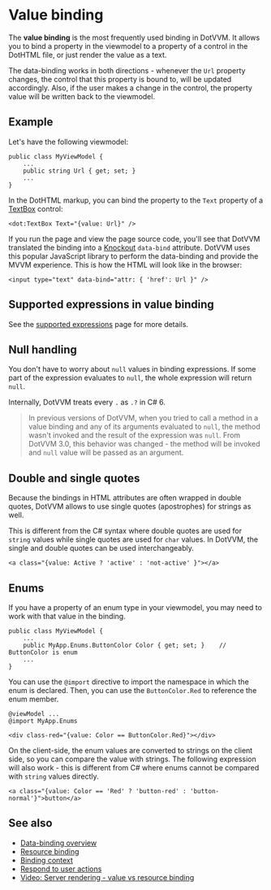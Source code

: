 # Value binding

The **value binding** is the most frequently used binding in DotVVM. It allows you to bind a property in the viewmodel to a property of a control in the DotHTML file, or just render the value as a text. 

The data-binding works in both directions - whenever the `Url` property changes, the control that this property is bound to, will be updated accordingly. Also, if the user makes a change in the control, the property value will be written back to the viewmodel.

## Example

Let's have the following viewmodel:

```CSHARP
public class MyViewModel {
    ...
    public string Url { get; set; }
    ...
}
```

In the DotHTML markup, you can bind the property to the `Text` property of a [TextBox](~/controls/builtin/TextBox) control:

```DOTHTML
<dot:TextBox Text="{value: Url}" />
```

If you run the page and view the page source code, you'll see that DotVVM translated the binding into a [Knockout](https://knockoutjs.com/) `data-bind` attribute. DotVVM uses this popular JavaScript library to perform the data-binding and provide the MVVM experience. This is how the HTML will look like in the browser:

```DOTHTML
<input type="text" data-bind="attr: { 'href': Url }" />
```

## Supported expressions in value binding

See the [supported expressions](supported-expressions) page for more details.

## Null handling

You don't have to worry about `null` values in binding expressions. If some part of the expression evaluates to `null`, the whole expression will return `null`. 

Internally, DotVVM treats every `.` as `.?` in C# 6.

> In previous versions of DotVVM, when you tried to call a method in a value binding and any of its arguments evaluated to `null`, the method wasn't invoked and the result of the expression was `null`. From DotVVM 3.0, this behavior was changed - the method will be invoked and `null` value will be passed as an argument.

## Double and single quotes

Because the bindings in HTML attributes are often wrapped in double quotes, DotVVM allows to use single quotes (apostrophes) for strings as well. 

This is different from the C# syntax where double quotes are used for `string` values while single quotes are used for `char` values.
In DotVVM, the single and double quotes can be used interchangeably.

```DOTHTML
<a class="{value: Active ? 'active' : 'not-active' }"></a>
```

## Enums

If you have a property of an enum type in your viewmodel, you may need to work with that value in the binding. 

```CSHARP
public class MyViewModel {
    ...
    public MyApp.Enums.ButtonColor Color { get; set; }    // ButtonColor is enum
    ...
}
```

You can use the `@import` directive to import the namespace in which the enum is declared. Then, you can use the `ButtonColor.Red` to reference the enum member.

```DOTHTML
@viewModel ...
@import MyApp.Enums

<div class-red="{value: Color == ButtonColor.Red}"></div>
```

On the client-side, the enum values are converted to strings on the client side, so you can compare the value with strings. The following expression will also work - this is different from C# where enums cannot be compared with `string` values directly.

```DOTHTML
<a class="{value: Color == 'Red' ? 'button-red' : 'button-normal'}">button</a>
```

## See also

* [Data-binding overview](~/pages/concepts/data-binding/overview)
* [Resource binding](~/pages/concepts/data-binding/resource-binding)
* [Binding context](~/pages/concepts/data-binding/binding-context)
* [Respond to user actions](~/pages/concepts/respond-to-user-actions/overview)
* [Video: Server rendering - value vs resource binding](https://www.youtube.com/watch?v=FLIcYBaja-I&ab_channel=DotVVM)